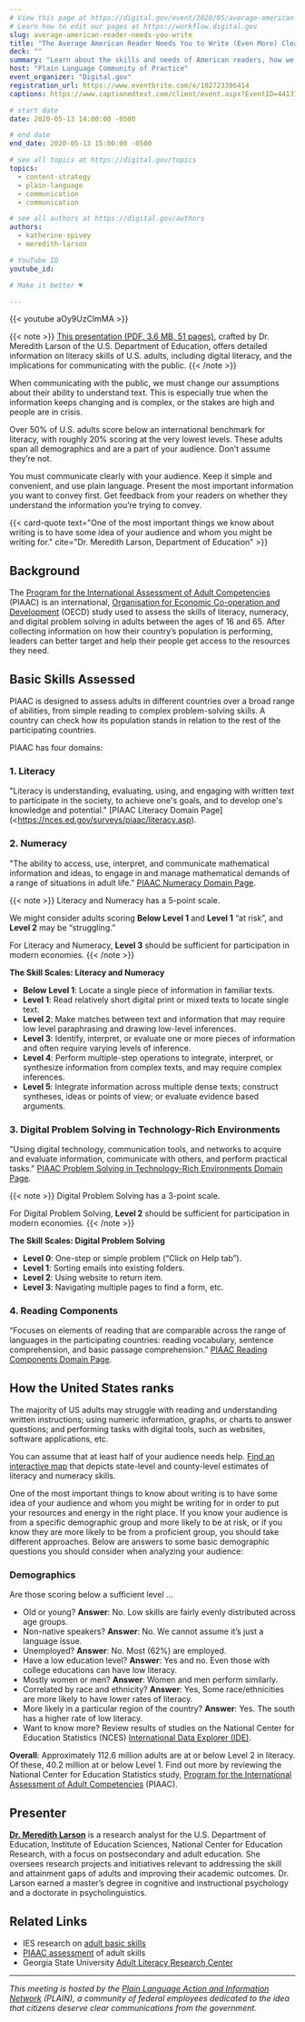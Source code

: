 ```yaml
---
# View this page at https://digital.gov/event/2020/05/average-american-reader-needs-you-write
# Learn how to edit our pages at https://workflow.digital.gov
slug: average-american-reader-needs-you-write
title: "The Average American Reader Needs You to Write (Even More) Clearly"
deck: ""
summary: "Learn about the skills and needs of American readers, how we are failing our audiences, and ways to do better. "
host: "Plain Language Community of Practice"
event_organizer: "Digital.gov"
registration_url: https://www.eventbrite.com/e/102723386414
captions: https://www.captionedtext.com/client/event.aspx?EventID=4413727&CustomerID=321

# start date
date: 2020-05-13 14:00:00 -0500

# end date
end_date: 2020-05-13 15:00:00 -0500

# see all topics at https://digital.gov/topics
topics:
  - content-strategy
  - plain-language
  - communication
  - communication

# see all authors at https://digital.gov/authors
authors:
  - katherine-spivey
  - meredith-larson

# YouTube ID
youtube_id:

# Make it better ♥

---
```


{{< youtube aOy9UzClmMA >}}

{{< note >}}
[This presentation (PDF, 3.6 MB, 51 pages)](https://s3.amazonaws.com/digitalgov/static/TheAverageAmericanClean_rev.pdf), crafted by Dr. Meredith Larson of the U.S. Department of Education, offers detailed information on literacy skills of U.S. adults, including digital literacy, and the implications for communicating with the public.
{{< /note >}}

When communicating with the public, we must change our assumptions about their ability to understand text. This is especially true when the information keeps changing and is complex, or the stakes are high and people are in crisis.

Over 50% of U.S. adults score below an international benchmark for literacy, with roughly 20% scoring at the very lowest levels. These adults span all demographics and are a part of your audience. Don’t assume they’re not.

You must  communicate clearly with your audience. Keep it simple and convenient, and use plain language. Present the most important information you want to convey first. Get feedback from your readers on whether they understand the information you’re trying to convey.

{{< card-quote text="One of the most important things we know about writing is to have some idea of your audience and whom you might be writing for." cite="Dr. Meredith Larson, Department of Education" >}}

## Background

The [Program for the International Assessment of Adult Competencies](https://nces.ed.gov/surveys/piaac/) (PIAAC) is an international, [Organisation for Economic Co-operation and Development](https://www.oecd.org/) (OECD) study used to assess the skills of literacy, numeracy, and digital problem solving in adults between the ages of 16 and 65. After collecting information on how their country’s population is performing, leaders can better target and help their people get access to the resources they need.

## Basic Skills Assessed

PIAAC is designed to assess adults in different countries over a broad range of abilities, from simple reading to complex problem-solving skills. A country can check how its population stands in relation to the rest of the participating countries.

PIAAC has four domains:

### 1. Literacy
"Literacy is understanding, evaluating, using, and engaging with written text to participate in the society, to achieve one's goals, and to develop one's knowledge and potential." [PIAAC Literacy Domain Page](<https://nces.ed.gov/surveys/piaac/literacy.asp).

### 2. Numeracy
"The ability to access, use, interpret, and communicate mathematical information and ideas, to engage in and manage mathematical demands of a range of situations in adult life." [PIAAC Numeracy Domain Page](https://nces.ed.gov/surveys/piaac/numeracy.asp).

{{< note >}}
Literacy and Numeracy has a 5-point scale.

We might consider adults scoring **Below Level 1** and **Level 1** “at risk”, and **Level 2** may be “struggling.”

For Literacy and Numeracy, **Level 3** should be sufficient for participation in modern economies.
{{< /note >}}

**The Skill Scales: Literacy and Numeracy**

- **Below Level 1**: Locate a single piece of information in familiar texts.
- **Level 1**: Read relatively short digital print or mixed texts to locate single text.
- **Level 2**: Make matches between text and information that may require low level paraphrasing and drawing low-level inferences.
- **Level 3**: Identify, interpret, or evaluate one or more pieces of information and often require varying levels of inference.
- **Level 4**: Perform multiple-step operations to integrate, interpret, or synthesize information from complex texts, and may require complex inferences.
- **Level 5**: Integrate information across multiple dense texts; construct syntheses, ideas or points of view; or evaluate evidence based arguments.

### 3. Digital Problem Solving in Technology-Rich Environments
"Using digital technology, communication tools, and networks to acquire and evaluate information, communicate with others, and perform practical tasks." [PIAAC Problem Solving in Technology-Rich Environments Domain Page](https://nces.ed.gov/surveys/piaac/problem-solving.asp).

{{< note >}}
Digital Problem Solving has a 3-point scale.

For Digital Problem Solving, **Level 2** should be sufficient for participation in modern economies.
{{< /note >}}

**The Skill Scales: Digital Problem Solving**

- **Level 0**: One-step or simple problem (“Click on Help tab”).
- **Level 1**: Sorting emails into existing folders.
- **Level 2**: Using website to return item.
- **Level 3**: Navigating multiple pages to find a form, etc.

### 4. Reading Components
“Focuses on elements of reading that are comparable across the range of languages in the participating countries: reading vocabulary, sentence comprehension, and basic passage comprehension.” [PIAAC Reading Components Domain Page](https://nces.ed.gov/surveys/piaac/reading-components.asp).

## How the United States ranks

The majority of US adults may struggle with reading and understanding written instructions; using numeric information, graphs, or charts to answer questions; and performing tasks with digital tools, such as websites, software applications, etc.

You can assume that at least half of your audience needs help. [Find an interactive map](https://nces.ed.gov/surveys/piaac/skillsmap/) that depicts state-level and county-level estimates of literacy and numeracy skills.

One of the most important things to know about writing is to have some idea of your audience and whom you might be writing for in order to put your resources and energy in the right place. If you know your audience is from a specific demographic group and more likely to be at risk, or if you know they are more likely to be from a proficient group, you should take different approaches. Below are answers to some basic demographic questions you should consider when analyzing your audience:

### Demographics

Are those scoring below a sufficient level ...
- Old or young? **Answer**: No. Low skills are fairly evenly distributed across age groups.
- Non-native speakers? **Answer**: No. We cannot assume it’s just a language issue.
- Unemployed? **Answer**: No. Most (62%) are employed.
- Have a low education level? **Answer**: Yes and no. Even those with college educations can have low literacy.
- Mostly women or men? **Answer**: Women and men perform similarly.
- Correlated by race and ethnicity? **Answer**: Yes, Some race/ethnicities are more likely to have lower rates of literacy.
- More likely in a particular region of the country? **Answer**: Yes. The south has a higher rate of low literacy.
- Want to know more? Review results of studies on the National Center for Education Statistics (NCES) [International Data Explorer (IDE)](https://nces.ed.gov/surveys/international/ide/).

**Overall**: Approximately 112.6 million adults are at or below Level 2 in literacy. Of these, 40.2 million at or below Level 1. Find out more by reviewing the National Center for Education Statistics study, [Program for the International Assessment of Adult Competencies](https://nces.ed.gov/surveys/piaac/2017/awc/table1_1.asp) (PIAAC).

## Presenter

[**Dr. Meredith Larson**](https://www.linkedin.com/in/meredithjlarson/) is a research analyst for the U.S. Department of Education, Institute of Education Sciences, National Center for Education Research, with a focus on postsecondary and adult education. She oversees research projects and initiatives relevant to addressing the skill and attainment gaps of adults and improving their academic outcomes. Dr. Larson earned a master’s degree in cognitive and instructional psychology and a doctorate in psycholinguistics.

## Related Links

 - IES research on [adult basic skills](https://ies.ed.gov/topics/adultBasic.asp)
 - [PIAAC assessment](https://nces.ed.gov/surveys/piaac/current_results.asp) of adult skills
 - Georgia State University [Adult Literacy Research Center](https://education.gsu.edu/research-outreach/alrc/)

---

_This meeting is hosted by the [Plain Language Action and Information Network](https://plainlanguage.gov/) (PLAIN), a community of federal employees dedicated to the idea that citizens deserve clear communications from the government._
